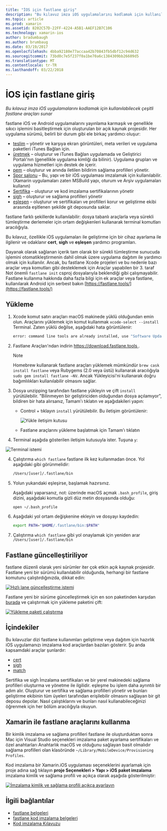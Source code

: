 ```yaml
---
title: "İOS için fastlane giriş"
description: "Bu kılavuz imza iOS uygulamalarını kodlamak için kullanılabilecek çeşitli fastlane araçları sunar"
ms.topic: article
ms.prod: xamarin
ms.assetid: 8202C57D-22FF-4224-A5B1-AAEF12B7C106
ms.technology: xamarin-ios
author: bradumbaugh
ms.author: brumbaug
ms.date: 03/19/2017
ms.openlocfilehash: 4bba92180e77accaa42b70843fb5dbf12c94d632
ms.sourcegitcommit: 73bd0c7e5f237f0a1be70a6c1384309bb26609d5
ms.translationtype: MT
ms.contentlocale: tr-TR
ms.lasthandoff: 03/22/2018
---
```

# <a name="introduction-to-fastlane-for-ios"></a>İOS için fastlane giriş

_Bu kılavuz imza iOS uygulamalarını kodlamak için kullanılabilecek çeşitli fastlane araçları sunar_

fastlane iOS ve Android uygulamalarını yayınlama karmaşık ve genellikle sıkıcı işlemini basitleştirmek için oluşturulan bir açık kaynak projesidir. Her uygulama sürümü, belirli bir durum gibi ele birkaç yardımcı oluşur:

- [teslim](https://github.com/fastlane/fastlane/tree/master/deliver#readme) – yönetir ve karşıya ekran görüntüleri, meta verileri ve uygulama paketleri iTunes Bağlan için.
- [üretmek](https://github.com/fastlane/fastlane/tree/master/produce#readme) – oluşturur ve iTunes Bağlan uygulamada ve Geliştirici Portalı'nın (genellikle uygulama kimliği da bilinir). Uygulama grupları ve uygulama hizmetleri için destek de içerir.
- [pem](https://github.com/fastlane/fastlane/tree/master/pem#readme) – oluşturur ve anında iletilen bildirim sağlama profilleri yönetir.
- [Spor salonu](https://github.com/fastlane/fastlane/tree/master/gym#readme) – Bu, yapı ve bir iOS uygulaması imzalamak için kullanılabilir. (Xamarin uygulamaları zaten MSBuild yapı, oturum ve Arşiv uygulamaları kullanın)
- [Sertifika](https://github.com/fastlane/fastlane/tree/master/cert#readme) – oluşturur ve kod imzalama sertifikalarının yönetir 
- [sigh](https://github.com/fastlane/fastlane/tree/master/sigh#readme) – oluşturur ve sağlama profilleri yönetir
- [eşleşen](https://github.com/fastlane/fastlane/tree/master/match#readme) – oluşturur ve sertifikaları ve profilleri korur ve geliştirme ekibi arasında eşitlenen şekilde git deposunda saklar.

fastlane farklı şekillerde kullanılabilir: dosya tabanlı araçlarla veya sürekli tümleştirme derlemeler için ortam değişkenleri kullanarak terminal komutları aracılığıyla. 

Bu kılavuz, özellikle iOS uygulamaları ile geliştirme için bir cihaz ayarlama ile ilgilenir ve odaklanır **cert**, **sigh** ve **eşleşen** yardımcı programları. 

Dayanak olarak sağlanan içerik tam olarak bir sürekli tümleştirme sunucuda işlemini otomatikleştirmenin dahil olmak üzere uygulama dağıtım ile yardımcı olmak için kullanılır. Ancak, bu fastlane Xcode projeleri ve bu nedenle bazı araçlar veya komutları gibi desteklemek için Araçlar yapabilen bir 3. taraf Not önemli `fastlane init` csproj dosyalarıyla beklendiği gibi çalışmayabilir. Fastlane kullanma hakkında daha fazla bilgi için ek araçlar veya fastlane, kullanılarak Android için serbest bakın [https://fastlane.tools/](https://fastlane.tools/)

<a name="Installation" />

## <a name="installation"></a>Yükleme

1. Xcode komut satırı araçları macOS makinede yüklü olduğundan emin olun. Araçlarını yüklemek için komut kullanmak `xcode-select --install` Terminal. Zaten yüklü değilse, aşağıdaki hata görüntülenir:

    ```bash
    error: command line tools are already installed, use "Software Update" to install updates
    ```

2. Fastlane Araçları'ndan indirin [ https://download.fastlane.tools ](https://download.fastlane.tools). 

    > [!NOTE]
    > Homebrew kullanarak fastlane araçları yüklemek mümkündür `brew cask install fastlane` veya Rubygems (2.0 veya üstü) kullanarak aracılığıyla `sudo gem install fastlane –NV`. Ancak Yükleyicisi'ni kullanarak doğru bağımlılıkları kullanılabilir olmasını sağlar. 

3. Dosya unzipping tarafından fastlane yükleyin ve çift `install` yürütülebilir. "Bilinmeyen bir geliştiriciden olduğundan dosya açılamıyor", bildiren bir hata alırsanız, Tamam'ı tıklatın ve aşağıdakileri yapın:
    - Control + tıklayın `install` yürütülebilir. Bu iletişim görüntülenir:

      ![](images/fastlane-image12.png "Yükle iletişim kutusu")
    
    - Fastlane araçlarını yükleme başlatmak için Tamam'ı tıklatın

4. Terminal aşağıda gösterilen iletişim kutusuyla ister. Tuşuna `y`:

  ![](images/fastlane-image13.png "Terminal istemi")
 
4. Çalıştırma `which fastlane` fastlane ilk kez kullanmadan önce. Yol aşağıdaki gibi görünmelidir: 

    ```bash
    /Users/[user]/.fastlane/bin
    ```

5. Yolun yukarıdaki eşleşirse, başlamak hazırsınız.

     Aşağıdaki yaparsanız, not: üzerinde macOS açmak `.bash_profile`, giriş dizini, aşağıdaki komutla gizli düz metin dosyasında olduğu:

    ```bash
    open ~/.bash_profile
    ```

6. Aşağıdaki yol ortam değişkenine ekleyin ve dosyayı kaydedin: 

    ```bash
    export PATH="$HOME/.fastlane/bin:$PATH"
    ```

7.  Çalıştırma `which fastlane` gibi yol onaylamak için yeniden arar `/Users/[user]/.fastlane/bin`


## <a name="updating-fastlane"></a>Fastlane güncelleştiriliyor

fastlane düzenli olarak yeni sürümler iter çok etkin açık kaynak projesidir. Fastlane yeni bir sürümü kullanılabilir olduğunda, herhangi bir fastlane komutunu çalıştırdığınızda, dikkat edin:

[![](images/fastlane-image0.png "Hızlı lane güncelleştirme istemi")](images/fastlane-image0.png#lightbox)


Fastlane yeni bir sürüme güncelleştirmek için en son paketinden karşıdan [burada](https://download.fastlane.tools) ve çalıştırmak için yükleme paketini çift:

[![](images/fastlane-image0a.png "Yükleme paketi çalıştırma")](images/fastlane-image0a.png#lightbox)


## <a name="contents"></a>İçindekiler

Bu kılavuzlar dizi fastlane kullanımları geliştirme veya dağıtım için hazırlık iOS uygulamanızı imzalama kod araçlardan bazıları gösterir. Şu anda kapsamdaki araçlar şunlardır:

- [cert](~/ios/deploy-test/provisioning/fastlane/cert.md)
- [sigh](~/ios/deploy-test/provisioning/fastlane/sigh.md)
- [match](~/ios/deploy-test/provisioning/fastlane/match.md)

Sertifika ve sigh İmzalama sertifikaları ve bir yerel makinedeki sağlama profilleri oluşturma ve yönetme ile ilgilidir. eşleşme bu işlem daha ayrıntılı bir adım alır. Oluşturur ve sertifika ve sağlama profilleri yönetir ve bunları geliştirme ekibinin tüm üyeleri tarafından erişilebilir olmasını sağlayan bir git deposu depolar. Nasıl çalıştıklarını ve bunları nasıl kullanabileceğinizi öğrenmek için her bölüm aracılığıyla okuyun.

## <a name="using-fastlane-tools-with-xamarin"></a>Xamarin ile fastlane araçlarını kullanma

Bir kimlik imzalama ve sağlama profilleri fastlane ile oluşturduktan sonra Mac için Visual Studio seçenekleri imzalama paket ayarlama sertifikaları ve özel anahtarları Anahtarlık macOS ve olduğunu sağlayan basit olmalıdır sağlama profilleri olan klasöründe `~/Library/MobileDevice/Provisioning Profiles`.

Kod imzalama bir Xamarin.iOS uygulaması seçeneklerini ayarlamak için proje adına sağ tıklayın **proje Seçenekleri > Yapı > iOS paket imzalama** imzalama kimlik ve sağlama profili ve açıkça olarak aşağıda gösterilmiştir:

[![](images/fastlane-image11.png "İmzalama kimlik ve sağlama profili açıkça ayarlayın")](images/fastlane-image11.png#lightbox)

## <a name="related-links"></a>İlgili bağlantılar

- [fastlane belgeleri](https://fastlane.tools/)
- [fastlane kod imzalama belgeleri](https://docs.fastlane.tools/codesigning/getting-started/)
- [Kod imzalama Kılavuzu](https://codesigning.guide/)
